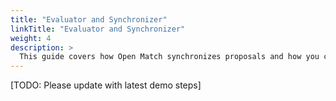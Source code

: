 ```yaml
---
title: "Evaluator and Synchronizer"
linkTitle: "Evaluator and Synchronizer"
weight: 4
description: >
  This guide covers how Open Match synchronizes proposals and how you can use default Evaluator or write your own.
---
```


[TODO: Please update with latest demo steps]
